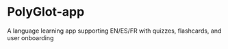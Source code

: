 # PolyGlot-app
A language learning app supporting EN/ES/FR with quizzes, flashcards, and user onboarding
